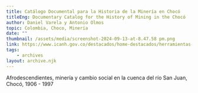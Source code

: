 ```yaml
---
title: Catálogo Documental para la Historia de la Minería en Chocó
titleEng: Documentary Catalog for the History of Mining in the Chocó
author: Daniel Varela y Antonio Olmos
topic: Colombia, Choco, Minería
date: ""
thumbnail: /assets/media/screenshot-2024-09-13-at-8.47.58 pm.png
link: https://www.icanh.gov.co/destacados/home-destacados/herramientas-para-investigadores/catalogo-documental-para-historia-mineria-choco
tags:
    - archives
layout: archive.njk
---
```

Afrodescendientes, minería y cambio social en la cuenca del río San Juan, Chocó, 1906 - 1997
